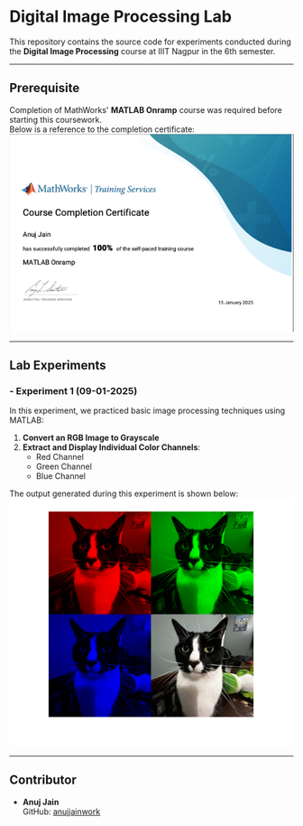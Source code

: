 
# Digital Image Processing Lab

This repository contains the source code for experiments conducted during the **Digital Image Processing** course at IIIT Nagpur in the 6th semester.

---

## Prerequisite

Completion of MathWorks' **MATLAB Onramp** course was required before starting this coursework.  
Below is a reference to the completion certificate:  
![MATLAB Onramp Certificate](https://github.com/anujjainwork/Digital-image-processing-lab/blob/main/matlab_report.png?raw=true)

---

## Lab Experiments

### - Experiment 1 (09-01-2025)  
In this experiment, we practiced basic image processing techniques using MATLAB:  
1. **Convert an RGB Image to Grayscale**  
2. **Extract and Display Individual Color Channels**:  
   - Red Channel  
   - Green Channel  
   - Blue Channel  

The output generated during this experiment is shown below:  
![Experiment Output](https://github.com/anujjainwork/Digital-image-processing-lab/blob/main/lab1out.png?raw=true)

---

## Contributor

- **Anuj Jain**  
  GitHub: [anujjainwork](https://www.github.com/anujjainwork)


